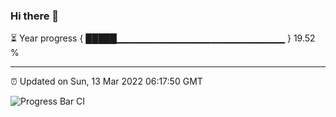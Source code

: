 ### Hi there 👋

⏳ Year progress { █████▁▁▁▁▁▁▁▁▁▁▁▁▁▁▁▁▁▁▁▁▁▁▁▁▁ } 19.52 %

---

⏰ Updated on Sun, 13 Mar 2022 06:17:50 GMT

![Progress Bar CI](https://github.com/liununu/liununu/workflows/Progress%20Bar%20CI/badge.svg)
